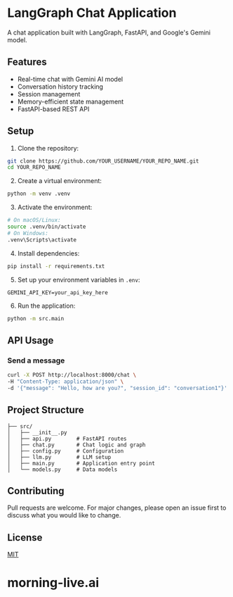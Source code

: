 # LangGraph Chat Application

A chat application built with LangGraph, FastAPI, and Google's Gemini model.

## Features
- Real-time chat with Gemini AI model
- Conversation history tracking
- Session management
- Memory-efficient state management
- FastAPI-based REST API

## Setup

1. Clone the repository:
```bash
git clone https://github.com/YOUR_USERNAME/YOUR_REPO_NAME.git
cd YOUR_REPO_NAME
```

2. Create a virtual environment:
```bash
python -m venv .venv
```

3. Activate the environment:
```bash
# On macOS/Linux:
source .venv/bin/activate
# On Windows:
.venv\Scripts\activate
```

4. Install dependencies:
```bash
pip install -r requirements.txt
```

5. Set up your environment variables in `.env`:
```
GEMINI_API_KEY=your_api_key_here
```

6. Run the application:
```bash
python -m src.main
```

## API Usage

### Send a message
```bash
curl -X POST http://localhost:8000/chat \
-H "Content-Type: application/json" \
-d '{"message": "Hello, how are you?", "session_id": "conversation1"}'
```

## Project Structure
```
├── src/
│   ├── __init__.py
│   ├── api.py        # FastAPI routes
│   ├── chat.py       # Chat logic and graph
│   ├── config.py     # Configuration
│   ├── llm.py        # LLM setup
│   ├── main.py       # Application entry point
│   └── models.py     # Data models
```

## Contributing
Pull requests are welcome. For major changes, please open an issue first to discuss what you would like to change.

## License
[MIT](https://choosealicense.com/licenses/mit/)
# morning-live.ai
